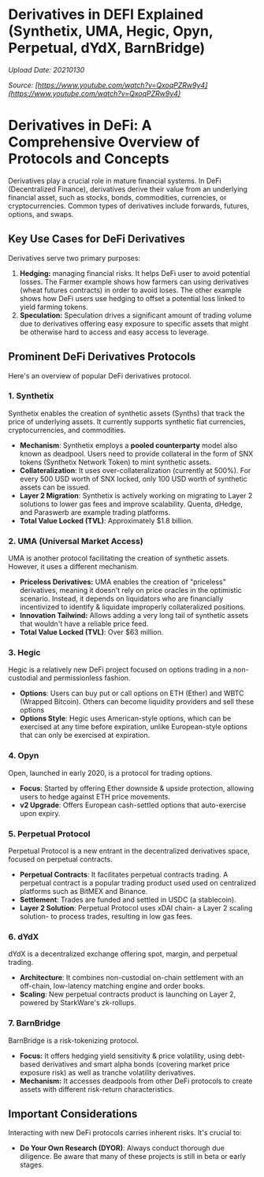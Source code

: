 # Derivatives in DEFI Explained (Synthetix, UMA, Hegic, Opyn, Perpetual, dYdX, BarnBridge)

*Upload Date: 20210130*

*Source: [https://www.youtube.com/watch?v=QxoqPZRw9y4](https://www.youtube.com/watch?v=QxoqPZRw9y4)*

# Derivatives in DeFi: A Comprehensive Overview of Protocols and Concepts

Derivatives play a crucial role in mature financial systems. In DeFi (Decentralized Finance), derivatives derive their value from an underlying financial asset, such as stocks, bonds, commodities, currencies, or cryptocurrencies. Common types of derivatives include forwards, futures, options, and swaps.

## Key Use Cases for DeFi Derivatives

Derivatives serve two primary purposes:

1.  **Hedging:** managing financial risks. It helps DeFi user to avoid potential losses. The Farmer example shows how farmers can using derivatives (wheat futures contracts) in order to avoid loses. The other example shows how DeFi users use hedging to offset a potential loss linked to yield farming tokens.
2.  **Speculation:** Speculation drives a significant amount of trading volume due to derivatives offering easy exposure to specific assets that might be otherwise hard to access and easy access to leverage.

## Prominent DeFi Derivatives Protocols

Here's an overview of popular DeFi derivatives protocol.

### 1. Synthetix

Synthetix enables the creation of synthetic assets (Synths) that track the price of underlying assets. It currently supports synthetic fiat currencies, cryptocurrencies, and commodities.

*   **Mechanism**:  Synthetix employs a **pooled counterparty** model also known as deadpool. Users need to provide collateral in the form of SNX tokens (Synthetix Network Token) to mint synthetic assets.
*   **Collateralization**:  It uses over-collateralization (currently at 500%). For every 500 USD worth of SNX locked, only 100 USD worth of synthetic assets can be issued.
*   **Layer 2 Migration**: Synthetix is actively working on migrating to Layer 2 solutions to lower gas fees and improve scalability. Quenta, dHedge, and Paraswerb are example trading platforms.
*   **Total Value Locked (TVL)**: Approximately $1.8 billion.

### 2. UMA (Universal Market Access)

UMA is another protocol facilitating the creation of synthetic assets. However, it uses a different mechanism.

*   **Priceless Derivatives:** UMA enables the creation of "priceless" derivatives, meaning it doesn't rely on price oracles in the optimistic scenario. Instead, it depends on liquidators who are financially incentivized to identify & liquidate improperly collateralized positions.
*   **Innovation Tailwind:** Allows adding a very long tail of synthetic assets that wouldn't have a reliable price feed.
*   **Total Value Locked (TVL)**: Over $63 million.

### 3. Hegic

Hegic is a relatively new DeFi project focused on options trading in a non-custodial and permissionless fashion.

*   **Options**:  Users can buy put or call options on ETH (Ether) and WBTC (Wrapped Bitcoin). Others can become liquidity providers and sell these options
*   **Options Style**: Hegic uses American-style options, which can be exercised at any time before expiration, unlike European-style options that can only be exercised at expiration.

### 4. Opyn

Open, launched in early 2020, is a protocol for trading options.

*   **Focus**:  Started by offering Ether downside & upside protection, allowing users to hedge against ETH price movements.
*   **v2 Upgrade**: Offers European cash-settled options that auto-exercise upon expiry.

### 5. Perpetual Protocol

Perpetual Protocol is a new entrant in the decentralized derivatives space, focused on perpetual contracts.

*   **Perpetual Contracts**: It facilitates perpetual contracts trading. A perpetual contract is a popular trading product used used on centralized platforms such as BitMEX and Binance.
*   **Settlement**: Trades are funded and settled in USDC (a stablecoin).
*   **Layer 2 Solution**:  Perpetual Protocol uses xDAI chain- a Layer 2 scaling solution- to process trades, resulting in low gas fees.

### 6. dYdX

dYdX is a decentralized exchange offering spot, margin, and perpetual trading.

*   **Architecture**: It combines non-custodial on-chain settlement with an off-chain, low-latency matching engine and order books.
*   **Scaling**: New perpetual contracts product is launching on Layer 2, powered by StarkWare's zk-rollups.

### 7. BarnBridge

BarnBridge is a risk-tokenizing protocol.

*   **Focus:** It offers hedging yield sensitivity & price volatility, using debt-based derivatives and smart alpha bonds (covering market price exposure risk) as well as tranche volatility derivatives.
*   **Mechanism:** It accesses deadpools from other DeFi protocols to create assets with different risk-return characteristics.

## Important Considerations

Interacting with new DeFi protocols carries inherent risks. It's crucial to:

*   **Do Your Own Research (DYOR)**: Always conduct thorough due diligence. Be aware that many of these projects is still in beta or early stages.